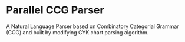# Parallel CCG Parser
A Natural Language Parser based on Combinatory Categorial Grammar (CCG) and built by modifying CYK chart parsing algorithm.
